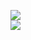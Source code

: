 [![](https://img.shields.io/badge/Made%20With-Github%20Spray-lightgrey.svg?style=for-the-badge&logo=github)](https://github.com/Annihil/github-spray#15718)  
[![](https://i.imgur.com/2DrTn0Z.gif)](https://github.com/Annihil/github-spray)